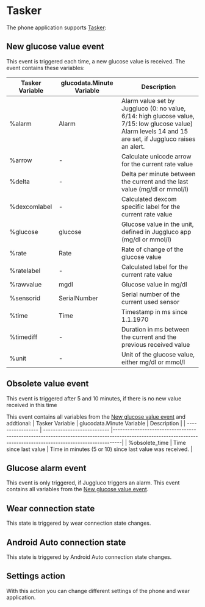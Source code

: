 # Tasker

The phone application supports [Tasker](https://play.google.com/store/apps/details?id=net.dinglisch.android.taskerm):

## New glucose value event
This event is triggered each time, a new glucose value is received.
The event contains these variables:

| Tasker Variable | glucodata.Minute Variable | Description                                                                                                                                                   |
| ----------------- | --------------------------- |---------------------------------------------------------------------------------------------------------------------------------------------------------------|
| %alarm          | Alarm                     | Alarm value set by Juggluco (0: no value, 6/14: high glucose value, 7/15: low glucose value)<br/>Alarm levels 14 and 15 are set, if Juggluco raises an alert. |
| %arrow          | -                         | Calculate unicode arrow for the current rate value                                                                                                            |
| %delta          | -                         | Delta per minute between the current and the last value (mg/dl or mmol/l)                                                                                     |
| %dexcomlabel    | -                         | Calculated dexcom specific label for the current rate value                                                                                                   |
| %glucose        | glucose                   | Glucose value in the unit, defined in Juggluco app (mg/dl or mmol/l)                                                                                          |
| %rate           | Rate                      | Rate of change of the glucose value                                                                                                                           |
| %ratelabel      | -                         | Calculated label for the current rate value                                                                                                                   |
| %rawvalue       | mgdl                      | Glucose value in mg/dl                                                                                                                                        |
| %sensorid       | SerialNumber              | Serial number of the current used sensor                                                                                                                      |
| %time           | Time                      | Timestamp in ms since 1.1.1970                                                                                                                                |
| %timediff       | -                         | Duration in ms between the current and the previous received value                                                                                            |
| %unit           | -                         | Unit of the glucose value, either mg/dl or mmol/l                                                                                                             |

## Obsolete value event
This event is triggered after 5 and 10 minutes, if there is no new value received in this time

This event contains all variables from the [New glucose value event](#new-glucose-value-event) and addtional:
| Tasker Variable | glucodata.Minute Variable | Description                                                                                                                                                   |
| ----------------- | --------------------------- |---------------------------------------------------------------------------------------------------------------------------------------------------------------|
| %obsolete_time    | Time since last value       | Time in minutes (5 or 10) since last value was received.             |

## Glucose alarm event
This event is only triggered, if Juggluco triggers an alarm.
This event contains all variables from the [New glucose value event](#new-glucose-value-event).

## Wear connection state
This state is triggered by wear connection state changes.

## Android Auto connection state
This state is triggered by Android Auto connection state changes.

## Settings action
With this action you can change different settings of the phone and wear application.
